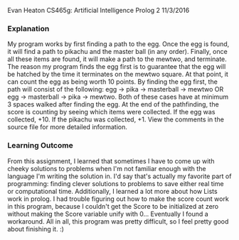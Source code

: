 Evan Heaton
CS465g: Artificial Intelligence
Prolog 2
11/3/2016

### Explanation

My program works by first finding a path to the egg. Once the egg is found, it will find a path to pikachu and the master ball (in any order). Finally, once all these items are found, it will make a path to the mewtwo, and terminate.
The reason my program finds the egg first is to guarantee that the egg will be hatched by the time it terminates on the mewtwo square. At that point, it can count the egg as being worth 10 points. By finding the egg first, the path will consist of the following: egg -> pika -> masterball -> mewtwo OR egg -> masterball -> pika -> mewtwo. Both of these cases have at minimum 3 spaces walked after finding the egg.
At the end of the pathfinding, the score is counting by seeing which items were collected. If the egg was collected, +10. If the pikachu was collected, +1.
View the comments in the source file for more detailed information.

### Learning Outcome

From this assignment, I learned that sometimes I have to come up with cheeky solutions to problems when I'm not familiar enough with the language I'm writing the solution in. I'd say that's actually my favorite part of programming: finding clever solutions to problems to save either real time or computational time. Additionally, I learned a lot more about how Lists work in prolog. I had trouble figuring out how to make the score count work in this program, because I couldn't get the Score to be initialized at zero without making the Score variable unify with 0... Eventually I found a workaround.
All in all, this program was pretty difficult, so I feel pretty good about finishing it. :)  

